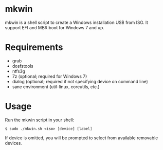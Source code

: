 mkwin
=====

mkwin is a shell script to create a Windows installation USB from ISO. It support EFI and MBR boot for Windows 7 and up.


Requirements
============

* grub
* dosfstools
* ntfs3g
* 7z (optional; required for Windows 7)
* dialog (optional; required if not specifying device on command line)
* sane environment (util-linux, coreutils, etc.)


Usage
=====

Run the mkwin script in your shell:

    $ sudo ./mkwin.sh <iso> [device] [label]

If device is omitted, you will be prompted to select from available removable devices.
